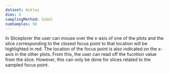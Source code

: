```yaml
---
dataset: Ackley
dims: 6
samplingMethod: Sobol
numSamples: 50
---
```


In Sliceplorer the user can mouse over the x-axis of one of the plots and the
slice corresponding to the closest focus point to that location will be 
highlighted in red. The location of the focus point is also indicated on the
x-axis in the other plots. From this, the user can read off the fucntion value
from the slice. However, this can only be done for slices related to the 
sampled focus point.

